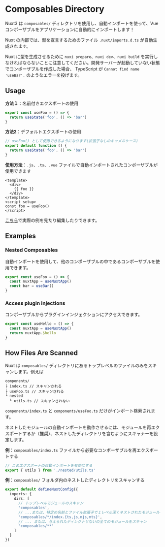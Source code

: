 # Composables Directory
Nuxt3 は `composables/` ディレクトリを使用し、自動インポートを使って、Vue コンポーザブルをアプリケーションに自動的にインポートします！

Nuxt の内部では、型を宣言するためのファイル `.nuxt/imports.d.ts` が自動生成されます。

Nuxt に型を生成させるために `nuxi prepare`、`nuxi dev`、`nuxi build` を実行しなければならないことに注意してください。開発サーバーが起動していない状態でコンポーザブルを作成した場合、	TypeScript が `Cannot find name 'useBar'.` のようなエラーを投げます。

## Usage
**方法１**：名前付きエクスポートの使用
```ts
export const useFoo = () => {
  return useState('foo', () => 'bar')
}
```
**方法2**：デフォルトエクスポートの使用
```ts
// useFoo() として使用できるようになります(拡張子なしのキャメルケース)
export default function () {
  return useState('foo', () => 'bar')
}
```

**使用方法**：`.js`、`.ts`、`.vue` ファイルで自動インポートされたコンポーザブルが使用できます
```Vue
<template>
  <div>
    {{ foo }}
  </div>
</template>
<script setup>
const foo = useFoo()
</script>
```

[こちら](https://nuxt.com/docs/examples/auto-imports/composables)で実際の例を見たり編集したりできます。

## Examples
### Nested Composables
自動インポートを使用して、他のコンポーザブルの中であるコンポーザブルを使用できます。
```ts
export const useFoo = () => {
  const nuxtApp = useNuxtApp()
  const bar = useBar()
}
```

### Access plugin injections
コンポーザブルからプラグインインジェクションにアクセスできます。
```ts
export const useHello = () => {
  const nuxtApp = useNuxtApp()
  return nuxtApp.$hello
}
```

## How Files Are Scanned
Nuxt は `composables/` ディレクトリにあるトップレベルのファイルのみをスキャンします。例えば
```
components/
├ index.ts // スキャンされる
├ useFoo.ts // スキャンされる
└ nested
  └ utils.ts // スキャンされない
```

`components/index.ts` と `components/useFoo.ts` だけがインポート検索されます。

ネストしたモジュールの自動インポートを動作させるには、モジュールを再エクスポートするか（推奨）、ネストしたディレクトリを含むようにスキャナーを設定します。

**例**：`composables/index.ts` ファイルから必要なコンポーザブルを再エクスポートする
```ts
// このエクスポートの自動インポートを有効にする
export { utils } from './nested/utils.ts'
```

**例**：`composables/` フォルダ内のネストしたディレクトリをスキャンする
```ts
export default defineNuxtConfig({
  imports: {
    dirs: [
      // トップレベルモジュールのスキャン
      'composables',
      // ...または、特定の名前とファイル拡張子で１レベル深くネストされたモジュールをスキャン
      'composables/*/index.{ts,js,mjs,mts}',
      // ... または、与えられたディレクトリないの全てのモジュールをスキャン
      'composables/**'
    ]
  }
})
```